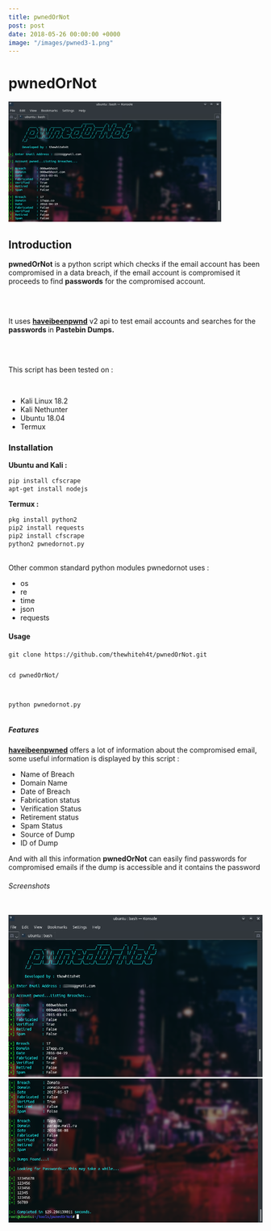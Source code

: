 ```yaml
---
title: pwnedOrNot
post: post
date: 2018-05-26 00:00:00 +0000
image: "/images/pwned3-1.png"
---
```

<h1 class="cyan-text title">pwnedOrNot</h1>

<img class="responsive-img z-depth-5" src="/images/pwned3.png">

<h2 class="cyan-text subtitle">Introduction</h2>

<p class="content white-text">

<b>pwnedOrNot</b> is a python script which checks if the email account has  been compromised in a data breach, if the email account is compromised  it proceeds to find <b>passwords</b> for the compromised account.

<br> <br>

It uses <b><a href="[**https://haveibeenpwned.com/API/v2**](https://haveibeenpwned.com/api/v2)">haveibeenpwnd</a></b> v2 api to test email accounts and searches for the <b> passwords </b> in <b>Pastebin Dumps.</b>

<br><br>

This script has been tested on :

<br>

<ul>
<li>Kali Linux 18.2</li>
<li>Kali Nethunter</li>
<li>Ubuntu 18.04</li>
<li>Termux</li>
</ul>

<h3 class="cyan-text subtitle">Installation</h3>

<b class="cyan-text">Ubuntu and Kali :</b>

<pre><code class="grey darken-4 red-text">pip install cfscrape
apt-get install nodejs
</code></pre>

<b class="cyan-text">Termux :</b>
<br>
<pre><code class="grey darken-4 red-text">pkg install python2
pip2 install requests
pip2 install cfscrape
python2 pwnedornot.py
</code></pre>
<br>
Other common standard python modules pwnedornot uses :

<ul class="cyan-text">
<li>os</li>
<li>re</li>
<li>time</li>
<li>json</li>
<li>requests</li>
</ul>
<h4 class="cyan-text subtitle">Usage</h4>
<pre><code class="grey darken-4 red-text">git clone https://github.com/thewhiteh4t/pwnedOrNot.git 

cd pwnedOrNot/ 

python pwnedornot.py </code></pre>


<h5 class="cyan-text subtitle">Features</h5>
<b><a href="https://haveibeenpwned.com/API/v2">haveibeenpwned</a></b> offers a lot of information about the compromised email, some useful information is displayed by this script :
<ul class="cyan-text">
<li>Name of Breach</li>
<li>Domain Name</li>
<li>Date of Breach</li>
<li>Fabrication status</li>
<li>Verification Status</li>
<li>Retirement status</li>
<li>Spam Status</li>
<li>Source of Dump</li>
<li>ID of Dump</li>
</ul>
And with all this information <b>pwnedOrNot</b> can easily find passwords for compromised emails if the dump is accessible and it contains the password
<br>
<h6 class="cyan-text subtitle">Screenshots</h6>
<br>
<img class="responsive-img z-depth-5" src="/images/pwned1.png">
<img class="responsive-img z-depth-5" src="/images/pwned2.png">